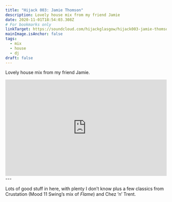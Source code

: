 ```yaml
---
title: "Hijack 003: Jamie Thomson"
description: Lovely house mix from my friend Jamie
date: 2020-11-01T18:54:03.308Z
# For bookmarks only
linkTarget: https://soundcloud.com/hijackglasgow/hijack003-jamie-thomson
mainImage.isAnchor: false
tags:
  - mix
  - house
  - dj
draft: false
---
```

Lovely house mix from my friend Jamie.

<iframe width="100%" height="300" frameborder="no" src="https://w.soundcloud.com/player/?url=https%3A//api.soundcloud.com/tracks/911664106&color=%23ff5500&auto_play=false&hide_related=false&show_comments=true&show_user=true&show_reposts=false&show_teaser=true&visual=true"></iframe>
---

Lots of good stuff in here, with plenty I don’t know plus a few classics from Crustation (Mood 11 Swing’s mix of _Flame_) and Chez ’n’ Trent.